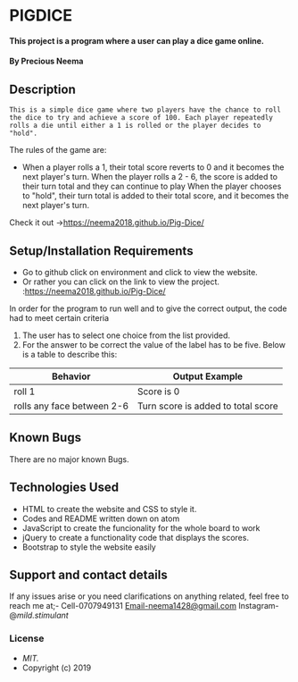 # PIGDICE
#### This project is a program where a user can play a dice game online.
#### By **Precious Neema**
## Description
    This is a simple dice game where two players have the chance to roll the dice to try and achieve a score of 100. Each player repeatedly rolls a die until either a 1 is rolled or the player decides to "hold".

The rules of the game are:

   * When a player rolls a 1, their total score reverts to 0 and it becomes the next player's turn.
   When the player rolls a 2 - 6, the score is added to their turn total and they can continue to play
   When the player chooses to "hold", their turn total is added to their total score, and it becomes the next player's turn.

Check it out ->https://neema2018.github.io/Pig-Dice/

## Setup/Installation Requirements
* Go to github click on environment and click to view the website.
* Or rather you can click on the link to view the project. :https://neema2018.github.io/Pig-Dice/

In order for the program to run well and to give the correct output, the code had to meet certain criteria
1. The user has to select one choice from the list provided.
2. For the answer to be correct the value of the label has to be five.
Below is a table to describe this:

Behavior                     |  Output Example
-----------------------------| --------------
roll 1                       |Score is 0
rolls any face between 2-6   |Turn score is added to total score
## Known Bugs
There are no major known Bugs.
## Technologies Used
* HTML to create the website and CSS to style it.
* Codes and README written down on atom
* JavaScript to create the funcionality for the whole board to work
* jQuery to create a functionality code that displays the scores.
* Bootstrap to style the website easily
## Support and contact details
If any issues arise or you need clarifications on anything related, feel free to reach me at;- Cell-0707949131
                     Email-neema1428@gmail.com
                     Instagram-@_mild.stimulant_
### License
* *MIT.*
* Copyright (c) 2019